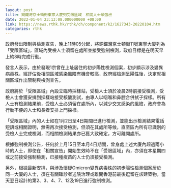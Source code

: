 ```yaml
---
layout: post
title: 銅鑼灣京士頓街東寧大廈列受限區域　相關人士須強檢
date: 2022-01-04 23:13:08.000000000 +08:00
link: https://news.rthk.hk/rthk/ch/component/k2/1627343-20220104.htm
categories: rthk
---
```


政府發出限制與檢測宣告，晚上11時05分起，將銅鑼灣京士頓街11號東寧大廈列為「受限區域」，區域內受檢人士須留在處所並接受強制檢測，政府目標是在明天早上約8時完成行動。

發言人表示，由於發現1宗曾在上址居住的初步陽性檢測個案，初步顯示涉及變異病毒株，經評估後相關區域感染風險有機會較高，政府經檢測呈陽性後，決定就相關區域作出限制與檢測宣告。

政府將於「受限區域」內設立臨時採樣站，受檢人士須於凌晨2時前接受檢測，受檢人士會獲安排到採樣站接受核酸測試，由專人以咽喉和鼻腔合併拭子採樣。所有人士有檢測結果前，受檢人士必須留在處所內，以減少交叉感染的風險，政府會為行動不便的人士和長者安排上門採樣。

「受限區域」內的人士如在1月2日至4日期間已進行檢測，並能出示檢測結果電話短訊或相關證明，無需再次接受檢測，但須在其處所等候，直至區內所有已識別的受檢人士完成檢測，而相關檢測結果亦已獲大致確定，方可離開處所。

根據強制檢測公告，任何於上月15日至本月4日期間，曾身處上述大廈內超過兩小時的人士，即使在「相關宣告」開始生效時不在「受限區域」內，亦須在本星期四或之前接受強制檢測，已接種疫苗的人士仍須接受檢測。

另外，根據最新安排，與涉及懷疑Omicron變異病毒株的初步陽性檢測個案居於同一大廈的人士，須在有關確診者送院治理或離開香港前最後逗留在該建築物，當天翌日起計的第2、3、4、7、12及19日進行強制檢測。
